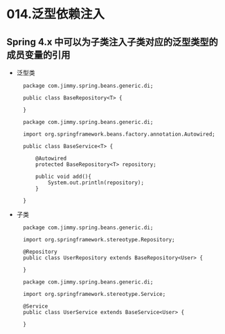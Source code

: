 # 014.泛型依赖注入

## Spring 4.x 中可以为子类注入子类对应的泛型类型的成员变量的引用

* 泛型类

		package com.jimmy.spring.beans.generic.di;
		
		public class BaseRepository<T> {
			
		}

		package com.jimmy.spring.beans.generic.di;
		
		import org.springframework.beans.factory.annotation.Autowired;
		
		public class BaseService<T> {
			
			@Autowired
			protected BaseRepository<T> repository;
			
			public void add(){
				System.out.println(repository);
			}
			
		}

* 子类

		package com.jimmy.spring.beans.generic.di;
		
		import org.springframework.stereotype.Repository;
		
		@Repository
		public class UserRepository extends BaseRepository<User> {
			
		}

		package com.jimmy.spring.beans.generic.di;
		
		import org.springframework.stereotype.Service;
		
		@Service
		public class UserService extends BaseService<User> {
			
		}